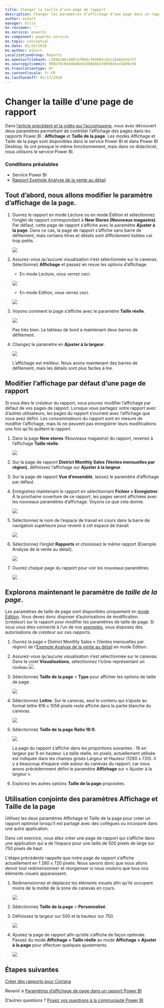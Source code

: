 ```yaml
---
title: Changer la taille d’une page de rapport
description: Changer les paramètres d’affichage d’une page dans un rapport Power BI
author: mihart
manager: kfile
ms.reviewer: ''
ms.service: powerbi
ms.component: powerbi-service
ms.topic: conceptual
ms.date: 01/24/2018
ms.author: mihart
LocalizationGroup: Reports
ms.openlocfilehash: c2b9a106c4007af868cf69902ce511da8e03e75f
ms.sourcegitcommit: 998b79c0dd46d0e5439888b83999945ed1809c94
ms.translationtype: HT
ms.contentlocale: fr-FR
ms.lasthandoff: 05/17/2018
---
```

# <a name="change-the-size-of-a-report-page"></a>Changer la taille d’une page de rapport
Dans [l’article précédent et la vidéo qui l’accompagne](power-bi-report-display-settings.md), vous avez découvert deux paramètres permettant de contrôler l’affichage des pages dans les rapports Power BI : **Affichage** et **Taille de la page**. Les modes Affichage et Taille de la page sont disponibles dans le service Power BI et dans Power BI Desktop. Ils ont presque le même fonctionnement, mais dans ce didacticiel, nous utilisons le service Power BI.

### <a name="prerequisites"></a>Conditions préalables
- Service Power BI   
- [Rapport Exemple Analyse de la vente au détail](sample-retail-analysis.md)

## <a name="first-lets-change-the-page-view-setting"></a>Tout d’abord, nous allons modifier le paramètre d’affichage de la page.

1. Ouvrez le rapport en mode Lecture ou en mode Édition et sélectionnez l’onglet de rapport correspondant à **New Stores (Nouveaux magasins)**. Par défaut, cette page de rapport s’affiche avec le paramètre **Ajuster à la page**.  Dans ce cas, la page de rapport s’affiche sans barre de défilement, mais certains titres et détails sont difficilement lisibles car trop petits.

   ![](media/power-bi-change-report-display-settings/pbi_fit_to_page.png)
2. Assurez-vous qu’aucune visualisation n’est sélectionnée sur le canevas. Sélectionnez **Affichage** et passez en revue les options d’affichage.

    * En mode Lecture, vous verrez ceci.

     ![](media/power-bi-change-report-display-settings/power-bi-page-view-menu-new.png)
    * En mode Edition, vous verrez ceci.

    ![](media/power-bi-change-report-display-settings/power-bi-view-editing-view.png)

1. Voyons comment la page s’affiche avec le paramètre **Taille réelle**.

   ![](media/power-bi-change-report-display-settings/power-bi-actal-size2.png)

   Pas très bien. Le tableau de bord a maintenant deux barres de défilement.
2. Changez le paramètre en **Ajuster à la largeur**.

   ![](media/power-bi-change-report-display-settings/pbi_fit_to_width.png)

   L’affichage est meilleur. Nous avons maintenant des barres de défilement, mais les détails sont plus faciles à lire.

## <a name="change-the-default-view-for-a-report-page"></a>Modifier l’affichage par défaut d’une page de rapport
Si vous êtes le *créateur* du rapport, vous pouvez modifier l’affichage par défaut de vos pages de rapport. Lorsque vous partagez votre rapport avec d’autres utilisateurs, les pages du rapport s’ouvrent avec l’affichage que vous avez défini. Les *consommateurs* du rapport sont en mesure de modifier l’affichage, mais ils ne peuvent pas enregistrer leurs modifications une fois qu’ils quittent le rapport.

1. Dans la page **New stores** (Nouveaux magasins) du rapport, revenez à l’affichage **Taille réelle**.

   ![](media/power-bi-change-report-display-settings/power-bi-actual-size.png)

2. Sur la page de rapport **District Monthly Sales (Ventes mensuelles par région)**, définissez l’affichage sur **Ajuster à la largeur**.

3. Sur la page de rapport **Vue d’ensemble**, laissez le paramètre d’affichage par défaut.

4. Enregistrez maintenant le rapport en sélectionnant **Fichier > Enregistrer**. À la prochaine ouverture de ce rapport, les pages seront affichées avec les nouveaux paramètres d’affichage. Voyons ce que cela donne.

   ![](media/power-bi-change-report-display-settings/power-bi-save.png)
3. Sélectionnez le nom de l’espace de travail en cours dans la barre de navigation supérieure pour revenir à cet espace de travail.  

   ![](media/power-bi-change-report-display-settings/power-bi-my-workspace.png)
4. Sélectionnez l’onglet **Rapports** et choisissez le même rapport (Exemple Analyse de la vente au détail).

    ![](media/power-bi-change-report-display-settings/power-bi-new-report2.png)
5. Ouvrez chaque page du rapport pour voir les nouveaux paramètres.

   ![](media/power-bi-change-report-display-settings/power-bi-page-view.gif)

## <a name="now-lets-explore-the-page-size-setting"></a>Explorons maintenant le paramètre de *taille de la page*.
Les paramètres de taille de page sont disponibles uniquement en [mode Édition](service-interact-with-a-report-in-editing-view.md). Vous devez donc disposer d’autorisations de modification (*créateur*) sur le rapport pour modifier les paramètres de taille de page. Si vous vous êtes connecté à l’un de nos [exemples](sample-datasets.md), vous disposez des autorisations de *créateur* sur ces rapports.

1. Ouvrez la page « District Monthly Sales » (Ventes mensuelles par région) de l’[Exemple Analyse de la vente au détail](sample-retail-analysis.md) en mode Édition.
2. Assurez-vous qu’aucune visualisation n’est sélectionnée sur le canevas.  Dans le volet **Visualisations**, sélectionnez l’icône représentant un rouleau ![](media/power-bi-change-report-display-settings/power-bi-paintroller.png).
3. Sélectionnez **Taille de la page** &gt; **Type** pour afficher les options de taille de page.

   ![](media/power-bi-change-report-display-settings/power-bi-page-size-menu-new.png)
4. Sélectionnez **Lettre**.  Sur le canevas, seul le contenu qui s’ajuste au format lettre 816 x 1056 pixels reste affiché dans la partie blanche du canevas.

   ![](media/power-bi-change-report-display-settings/power-bi-letter-new.png)
5. Sélectionnez **Taille de la page** **Ratio 16:9**.

   ![](media/power-bi-change-report-display-settings/power-bi-16-to-9-new.png)

   La page du rapport s’affiche dans les proportions suivantes : 16 en largeur par 9 en hauteur. La taille réelle, en pixels, actuellement utilisée est indiquée dans les champs grisés Largeur et Hauteur (1280 x 720). Il y a beaucoup d’espace vide autour du canevas du rapport, car nous avons précédemment défini le paramètre **Affichage** sur « Ajuster à la largeur ».
7. Explorez les autres options **Taille de la page** proposées.

## <a name="use-page-view-and-page-size-together"></a>Utilisation conjointe des paramètres Affichage et Taille de la page
Utilisez les deux paramètres Affichage et Taille de la page pour créer un rapport optimisé lorsqu’il est partagé avec des collègues ou incorporé dans une autre application.

Dans cet exercice, vous allez créer une page de rapport qui s’affiche dans une application qui a de l’espace pour une taille de 500 pixels de large sur 750 pixels de haut.

L'étape précédente rappelle que notre page de rapport s’affiche actuellement en 1 280 x 720 pixels. Nous savons donc que nous allons devoir tout redimensionner et réorganiser si nous voulons que tous nos éléments visuels apparaissent.

1. Redimensionnez et déplacez les éléments visuels afin qu’ils occupent moins de la moitié de la zone de canevas en cours.

    ![](media/power-bi-change-report-display-settings/power-bi-custom-view.gif)
2. Sélectionnez **Taille de la page** &gt; **Personnalisé**.
3. Définissez la largeur sur 500 et la hauteur sur 750.

    ![](media/power-bi-change-report-display-settings/power-bi-custom-new.png)
4. Ajustez la page de rapport afin qu’elle s’affiche de façon optimale. Passez du mode **Affichage > Taille réelle** au mode **Affichage > Ajuster à la page** pour effectuer quelques ajustements.

    ![](media/power-bi-change-report-display-settings/power-bi-final-new.png)

## <a name="next-steps"></a>Étapes suivantes
[Créer des rapports pour Cortana](service-cortana-answer-cards.md)

Revenir à [Paramètres d’affichage de page dans un rapport Power BI](power-bi-report-display-settings.md)

D’autres questions ? [Posez vos questions à la communauté Power BI](http://community.powerbi.com/)
